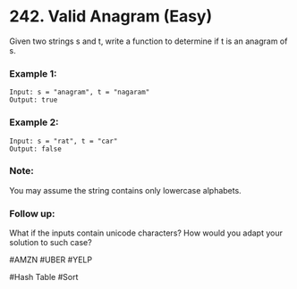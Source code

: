 # 242. Valid Anagram (Easy)

Given two strings s and t, write a function to determine if t is an anagram of s.

### Example 1:

```
Input: s = "anagram", t = "nagaram"
Output: true
```

### Example 2:

```
Input: s = "rat", t = "car"
Output: false
```

### Note:

You may assume the string contains only lowercase alphabets.

### Follow up:

What if the inputs contain unicode characters? How would you adapt your solution to such case?

#AMZN #UBER #YELP

#Hash Table #Sort
